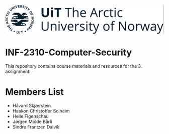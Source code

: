 ![Alt Text](/UitLogo.jpg)

INF-2310-Computer-Security
=======================================

This repository contains course materials and resources for the 3. assignment:

# Members List

- Håvard Skjærstein 
- Haakon Christoffer Solheim 
- Helle Figenschau
- Jørgen Molde Bårli
- Sindre Frantzen Dalvik 
